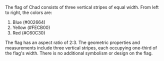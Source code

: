 The flag of Chad consists of three vertical stripes of equal width. From left to right, the colors are:

1. Blue (#002664)
2. Yellow (#FECB00)
3. Red (#C60C30)

The flag has an aspect ratio of 2:3. The geometric properties and measurements include three vertical stripes, each occupying one-third of the flag's width. There is no additional symbolism or design on the flag.